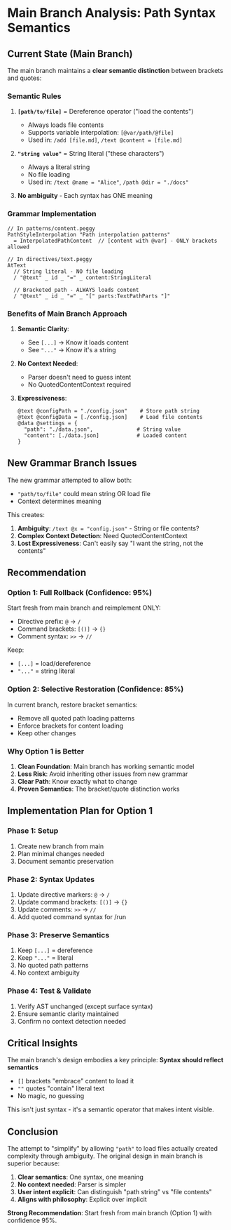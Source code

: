 # Main Branch Analysis: Path Syntax Semantics

## Current State (Main Branch)

The main branch maintains a **clear semantic distinction** between brackets and quotes:

### Semantic Rules

1. **`[path/to/file]`** = Dereference operator ("load the contents")
   - Always loads file contents
   - Supports variable interpolation: `[@var/path/@file]`
   - Used in: `/add [file.md]`, `/text @content = [file.md]`

2. **`"string value"`** = String literal ("these characters")
   - Always a literal string
   - No file loading
   - Used in: `/text @name = "Alice"`, `/path @dir = "./docs"`

3. **No ambiguity** - Each syntax has ONE meaning

### Grammar Implementation

```peggy
// In patterns/content.peggy
PathStyleInterpolation "Path interpolation patterns"
  = InterpolatedPathContent  // [content with @var] - ONLY brackets allowed

// In directives/text.peggy
AtText
  // String literal - NO file loading
  / "@text" _ id _ "=" _ content:StringLiteral
  
  // Bracketed path - ALWAYS loads content
  / "@text" _ id _ "=" _ "[" parts:TextPathParts "]"
```

### Benefits of Main Branch Approach

1. **Semantic Clarity**: 
   - See `[...]` → Know it loads content
   - See `"..."` → Know it's a string

2. **No Context Needed**: 
   - Parser doesn't need to guess intent
   - No QuotedContentContext required

3. **Expressiveness**:
   ```mlld
   @text @configPath = "./config.json"    # Store path string
   @text @configData = [./config.json]    # Load file contents
   @data @settings = {
     "path": "./data.json",              # String value
     "content": [./data.json]            # Loaded content
   }
   ```

## New Grammar Branch Issues

The new grammar attempted to allow both:
- `"path/to/file"` could mean string OR load file
- Context determines meaning

This creates:
1. **Ambiguity**: `/text @x = "config.json"` - String or file contents?
2. **Complex Context Detection**: Need QuotedContentContext
3. **Lost Expressiveness**: Can't easily say "I want the string, not the contents"

## Recommendation

### Option 1: Full Rollback (Confidence: 95%)

Start fresh from main branch and reimplement ONLY:
- Directive prefix: `@` → `/`
- Command brackets: `[()]` → `{}`
- Comment syntax: `>>` → `//`

Keep:
- `[...]` = load/dereference
- `"..."` = string literal

### Option 2: Selective Restoration (Confidence: 85%)

In current branch, restore bracket semantics:
- Remove all quoted path loading patterns
- Enforce brackets for content loading
- Keep other changes

### Why Option 1 is Better

1. **Clean Foundation**: Main branch has working semantic model
2. **Less Risk**: Avoid inheriting other issues from new grammar
3. **Clear Path**: Know exactly what to change
4. **Proven Semantics**: The bracket/quote distinction works

## Implementation Plan for Option 1

### Phase 1: Setup
1. Create new branch from main
2. Plan minimal changes needed
3. Document semantic preservation

### Phase 2: Syntax Updates
1. Update directive markers: `@` → `/`
2. Update command brackets: `[()]` → `{}`  
3. Update comments: `>>` → `//`
4. Add quoted command syntax for /run

### Phase 3: Preserve Semantics
1. Keep `[...]` = dereference
2. Keep `"..."` = literal
3. No quoted path patterns
4. No context ambiguity

### Phase 4: Test & Validate
1. Verify AST unchanged (except surface syntax)
2. Ensure semantic clarity maintained
3. Confirm no context detection needed

## Critical Insights

The main branch's design embodies a key principle:
**Syntax should reflect semantics**

- `[]` brackets "embrace" content to load it
- `""` quotes "contain" literal text
- No magic, no guessing

This isn't just syntax - it's a semantic operator that makes intent visible.

## Conclusion

The attempt to "simplify" by allowing `"path"` to load files actually created complexity through ambiguity. The original design in main branch is superior because:

1. **Clear semantics**: One syntax, one meaning
2. **No context needed**: Parser is simpler
3. **User intent explicit**: Can distinguish "path string" vs "file contents"
4. **Aligns with philosophy**: Explicit over implicit

**Strong Recommendation**: Start fresh from main branch (Option 1) with confidence 95%.
